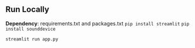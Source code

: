 ## Run Locally
**Dependency**: requirements.txt and packages.txt
`pip install streamlit`
`pip install sounddevice`

```streamlit run app.py```

